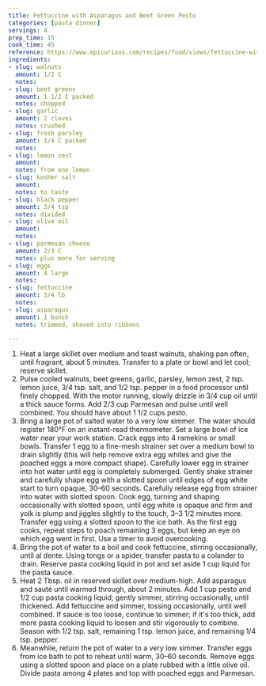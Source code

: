 ```yaml
---
title: Fettuccine with Asparagus and Beet Green Pesto
categories: [pasta dinner]
servings: 4
prep_time: 15
cook_time: 45
reference: https://www.epicurious.com/recipes/food/views/fettuccine-with-asparagus-beet-green-pesto-and-poached-egg-56389490
ingredients:
- slug: walnuts
  amount: 1/2 C
  notes:
- slug: beet greens
  amount: 1 1/2 C packed
  notes: chopped
- slug: garlic
  amount: 2 cloves
  notes: crushed
- slug: fresh parsley
  amount: 1/4 C packed
  notes:
- slug: lemon zest
  amount:
  notes: from one lemon
- slug: kosher salt
  amount:
  notes: to taste
- slug: black pepper
  amount: 3/4 tsp
  notes: divided
- slug: olive oil
  amount:
  notes:
- slug: parmesan cheese
  amount: 2/3 C
  notes: plus more for serving
- slug: eggs
  amount: 4 large
  notes:
- slug: fettuccine
  amount: 3/4 lb
  notes:
- slug: asparagus
  amount: 1 bunch
  notes: trimmed, shaved into ribbons

---
```


1. Heat a large skillet over medium and toast walnuts, shaking pan often, until fragrant, about 5 minutes. Transfer to a plate or bowl and let cool; reserve skillet.
2. Pulse cooled walnuts, beet greens, garlic, parsley, lemon zest, 2 tsp. lemon juice, 3/4 tsp. salt, and 1/2 tsp. pepper in a food processor until finely chopped. With the motor running, slowly drizzle in 3/4 cup oil until a thick sauce forms. Add 2/3 cup Parmesan and pulse until well combined. You should have about 1 1/2 cups pesto.
3. Bring a large pot of salted water to a very low simmer. The water should register 180°F on an instant-read thermometer. Set a large bowl of ice water near your work station. Crack eggs into 4 ramekins or small bowls. Transfer 1 egg to a fine-mesh strainer set over a medium bowl to drain slightly (this will help remove extra egg whites and give the poached eggs a more compact shape). Carefully lower egg in strainer into hot water until egg is completely submerged. Gently shake strainer and carefully shape egg with a slotted spoon until edges of egg white start to turn opaque, 30–60 seconds. Carefully release egg from strainer into water with slotted spoon. Cook egg, turning and shaping occasionally with slotted spoon, until egg white is opaque and firm and yolk is plump and jiggles slightly to the touch, 3–3 1/2 minutes more. Transfer egg using a slotted spoon to the ice bath. As the first egg cooks, repeat steps to poach remaining 3 eggs, but keep an eye on which egg went in first. Use a timer to avoid overcooking.
4. Bring the pot of water to a boil and cook fettuccine, stirring occasionally, until al dente. Using tongs or a spider, transfer pasta to a colander to drain. Reserve pasta cooking liquid in pot and set aside 1 cup liquid for the pasta sauce.
5. Heat 2 Tbsp. oil in reserved skillet over medium-high. Add asparagus and sauté until warmed through, about 2 minutes. Add 1 cup pesto and 1/2 cup pasta cooking liquid; gently simmer, stirring occasionally, until thickened. Add fettuccine and simmer, tossing occasionally, until well combined. If sauce is too loose, continue to simmer; if it's too thick, add more pasta cooking liquid to loosen and stir vigorously to combine. Season with 1/2 tsp. salt, remaining 1 tsp. lemon juice, and remaining 1/4 tsp. pepper.
6. Meanwhile, return the pot of water to a very low simmer. Transfer eggs from ice bath to pot to reheat until warm, 30–60 seconds. Remove eggs using a slotted spoon and place on a plate rubbed with a little olive oil. Divide pasta among 4 plates and top with poached eggs and Parmesan.
